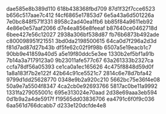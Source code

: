 dae585e8b389d110
618b438368fbd709
87d1f32f7cce6523
b656c517aae7c412
f4cf6865e17853d7
6e5a43a6d501226a
7e0bc848f571f331
8958c2ad40ea1fb6
bb85f84a9611eb92
4e86e0e57aaf2066
d7e4ea856e8feeaf
b87640ce0462718d
6bee427e56c12027
2938a306bf538d87
fb76b6873b492ade
c800098951f21551
3bd0da2198500615
64ca0d7f296a2d3d
f81d7ad87d27b43b
df5fe62c02f9f98b
6507a5e19eacb1c7
90bb9e41859a40d5
a5e19f80ddc5e3ee
1330b2ef5bf1a91b
7b14a3a7179123a0
9b23011afe577c67
63a261333b2327ca
ccfa78df56a05393
ce1ca0a1ec165626
4c475f8848d59d0f
1a8a183f7b2e122f
42b64c91ce5521c7
2814c6e78d7bfa42
9799d1dd25628770
0348e9b2a920c210
5662bc75e36f4e08
50a9e7a5504f8347
4ca2cb0e92693766
5817ac0be11a9992
1331fa279055001c
695e313024e70aad
2d38e69aaa3eb594
0d1b9a2a4de5917f
f19565dd03836706
ea4791c6f0f9c036
6aa561d766dcabb7
d233e120dcfde4e8
